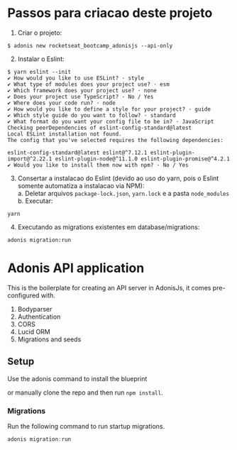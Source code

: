 # Passos para criacao deste projeto
1. Criar o projeto:
```console
$ adonis new rocketseat_bootcamp_adonisjs --api-only
```
2. Instalar o Eslint:
```console
$ yarn eslint --init
✔ How would you like to use ESLint? · style
✔ What type of modules does your project use? · esm
✔ Which framework does your project use? · none
✔ Does your project use TypeScript? · No / Yes
✔ Where does your code run? · node
✔ How would you like to define a style for your project? · guide
✔ Which style guide do you want to follow? · standard
✔ What format do you want your config file to be in? · JavaScript
Checking peerDependencies of eslint-config-standard@latest
Local ESLint installation not found.
The config that you've selected requires the following dependencies:

eslint-config-standard@latest eslint@^7.12.1 eslint-plugin-import@^2.22.1 eslint-plugin-node@^11.1.0 eslint-plugin-promise@^4.2.1
✔ Would you like to install them now with npm? · No / Yes
```
3. Consertar a instalacao do Eslint (devido ao uso do yarn, pois o Eslint somente automatiza a instalacao via NPM):  
a. Deletar arquivos `package-lock.json`, `yarn.lock` e a pasta `node_modules`  
b. Executar:
```console
yarn
```
4. Executando as migrations existentes em database/migrations:
```console
adonis migration:run
```

# Adonis API application

This is the boilerplate for creating an API server in AdonisJs, it comes pre-configured with.

1. Bodyparser
2. Authentication
3. CORS
4. Lucid ORM
5. Migrations and seeds

## Setup

Use the adonis command to install the blueprint

or manually clone the repo and then run `npm install`.


### Migrations

Run the following command to run startup migrations.

```js
adonis migration:run
```
